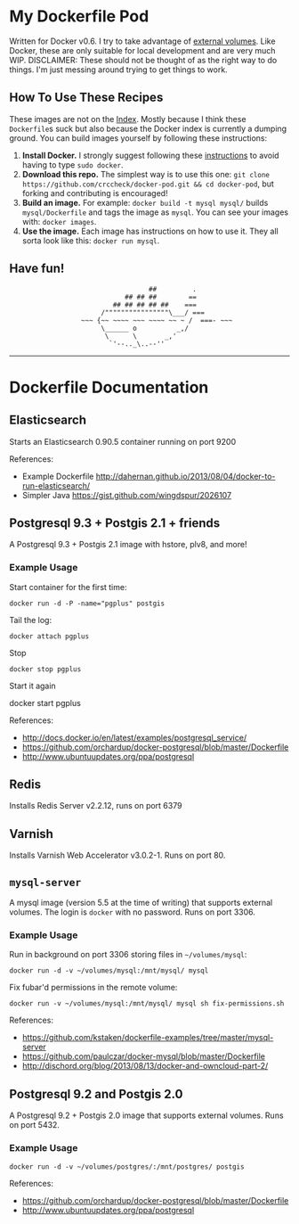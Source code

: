 # My Dockerfile Pod

Written for Docker v0.6. I try to take advantage of [external volumes]. Like
Docker, these are only suitable for local development and are very much WIP.
DISCLAIMER: These should not be thought of as the right way to do things. I'm
just messing around trying to get things to work.

  [external volumes]: http://blog.docker.io/2013/07/docker-0-5-0-external-volumes-advanced-networking-self-hosted-registry/#external_volumes]


## How To Use These Recipes

These images are not on the [Index][docker index]. Mostly because I think these
`Dockerfile`s suck but also because the Docker index is currently a dumping
ground. You can build images yourself by following these instructions:

1. **Install Docker.** I strongly suggest following these [instructions] to avoid
   having to type `sudo docker`.
2. **Download this repo.** The simplest way is to use this one:
   `git clone https://github.com/crccheck/docker-pod.git && cd docker-pod`, but
   forking and contributing is encouraged!
3. **Build an image.** For example: `docker build -t mysql mysql/` builds
   `mysql/Dockerfile` and tags the image as `mysql`. You can see your images
   with: `docker images`.
4. **Use the image.** Each image has instructions on how to use it. They all
   sorta look like this: `docker run mysql`.

  [docker index]: https://index.docker.io/
  [instructions]: http://docs.docker.io/en/latest/use/basics/#why-sudo


## Have fun!

                                       ##         .
                                 ## ## ##        ==
                              ## ## ## ## ##    ===
                           /""""""""""""""""\___/ ===
                      ~~~ {~~ ~~~~ ~~~ ~~~~ ~~ ~ /  ===- ~~~
                           \______ o          _,/
                            \      \       _,'
                             `'--.._\..--''

  [whale]:  https://gist.github.com/dhrp/5733652


----
# Dockerfile Documentation

## Elasticsearch

Starts an Elasticsearch 0.90.5 container running on port 9200

References:

* Example Dockerfile http://dahernan.github.io/2013/08/04/docker-to-run-elasticsearch/
* Simpler Java https://gist.github.com/wingdspur/2026107

## Postgresql 9.3 + Postgis 2.1 + friends

A Postgresql 9.3 + Postgis 2.1 image with hstore, plv8, and more!

### Example Usage

Start container for the first time:

    docker run -d -P -name="pgplus" postgis

Tail the log:

    docker attach pgplus

Stop

    docker stop pgplus

Start it again

   docker start pgplus

References:
* http://docs.docker.io/en/latest/examples/postgresql_service/
* https://github.com/orchardup/docker-postgresql/blob/master/Dockerfile
* http://www.ubuntuupdates.org/ppa/postgresql

## Redis

Installs Redis Server v2.2.12, runs on port 6379

## Varnish

Installs Varnish Web Accelerator v3.0.2-1. Runs on port 80.

## `mysql-server`

A mysql image (version 5.5 at the time of writing) that supports external
volumes. The login is `docker` with no password. Runs on port 3306.

### Example Usage

Run in background on port 3306 storing files in `~/volumes/mysql`:

    docker run -d -v ~/volumes/mysql:/mnt/mysql/ mysql

Fix fubar'd permissions in the remote volume:

    docker run -v ~/volumes/mysql:/mnt/mysql/ mysql sh fix-permissions.sh

References:
* https://github.com/kstaken/dockerfile-examples/tree/master/mysql-server
* https://github.com/paulczar/docker-mysql/blob/master/Dockerfile
* http://dischord.org/blog/2013/08/13/docker-and-owncloud-part-2/

## Postgresql 9.2 and Postgis 2.0

A Postgresql 9.2 + Postgis 2.0 image that supports external volumes. Runs on
port 5432.

### Example Usage

    docker run -d -v ~/volumes/postgres/:/mnt/postgres/ postgis

References:
* https://github.com/orchardup/docker-postgresql/blob/master/Dockerfile
* http://www.ubuntuupdates.org/ppa/postgresql

